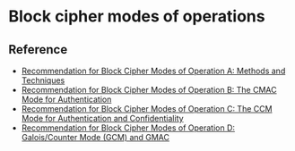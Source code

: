 # Block cipher modes of operations

## Reference

- [Recommendation for Block Cipher Modes of Operation A: Methods and Techniques](http://nvlpubs.nist.gov/nistpubs/Legacy/SP/nistspecialpublication800-38a.pdf)
- [Recommendation for Block Cipher Modes of Operation B: The CMAC Mode for Authentication](http://nvlpubs.nist.gov/nistpubs/SpecialPublications/NIST.SP.800-38B.pdf)
- [Recommendation for Block Cipher Modes of Operation C: The CCM Mode for Authentication and Confidentiality](http://nvlpubs.nist.gov/nistpubs/Legacy/SP/nistspecialpublication800-38c.pdf)
- [Recommendation for Block Cipher Modes of Operation D: Galois/Counter Mode (GCM) and GMAC](http://nvlpubs.nist.gov/nistpubs/Legacy/SP/nistspecialpublication800-38d.pdf)

